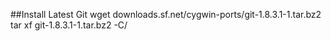 ##Install Latest Git
wget downloads.sf.net/cygwin-ports/git-1.8.3.1-1.tar.bz2
tar xf git-1.8.3.1-1.tar.bz2 -C/

